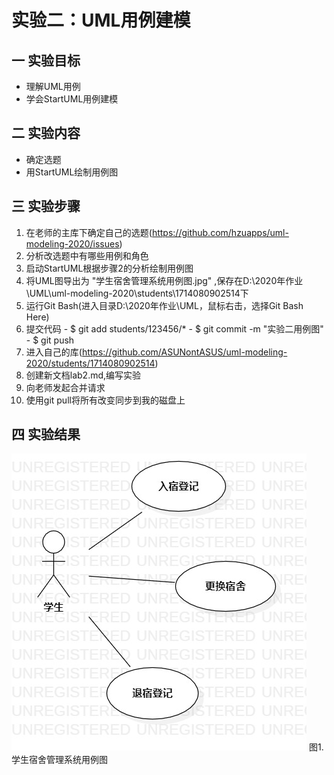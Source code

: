 # 实验二：UML用例建模

## 一 实验目标
  - 理解UML用例
  - 学会StartUML用例建模
  
## 二 实验内容
  - 确定选题
  - 用StartUML绘制用例图
  
## 三 实验步骤
  1. 在老师的主库下确定自己的选题(https://github.com/hzuapps/uml-modeling-2020/issues)
  2. 分析改选题中有哪些用例和角色
  3. 启动StartUML根据步骤2的分析绘制用例图
  4. 将UML图导出为 "学生宿舍管理系统用例图.jpg" ,保存在D:\2020年作业\UML\uml-modeling-2020\students\1714080902514下
  5. 运行Git Bash(进入目录D:\2020年作业\UML，鼠标右击，选择Git Bash Here)
  6. 提交代码
    - $ git add students/123456/*
    - $ git commit -m "实验二用例图"
    - $ git push
  7. 进入自己的库(https://github.com/ASUNontASUS/uml-modeling-2020/students/1714080902514) 
  8. 创建新文档lab2.md,编写实验
  9. 向老师发起合并请求
  10. 使用git pull将所有改变同步到我的磁盘上
  

## 四 实验结果

![UML图1](./学生宿舍管理系统用例图.jpg) 
图1.学生宿舍管理系统用例图
